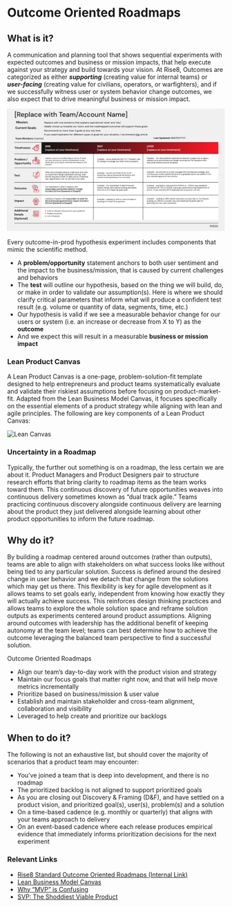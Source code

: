 # Outcome Oriented Roadmaps

## What is it?
A communication and planning tool that shows sequential experiments with expected outcomes and business or mission impacts, that help execute against your strategy and build towards your vision. At Rise8, Outcomes are categorized as either ***supporting*** (creating value for internal teams) or ***user-facing*** (creating value for civilians, operators, or warfighters), and if we successfully witness user or system behavior change outcomes, we also expect that to drive meaningful business or mission impact.

![Outcome-Oriented Roadmap](../../assets/oor.png)

Every outcome-in-prod hypothesis experiment includes components that mimic the scientific method.

* A **problem/opportunity** statement anchors to both user sentiment and the impact to the business/mission, that is caused by current challenges and behaviors
* The **test** will outline our hypothesis, based on the thing we will build, do, or make in order to validate our assumption(s). Here is where we should clarify critical parameters that inform what will produce a confident test result (e.g. volume or quantity of data, segments, time, etc.)
* Our hypothesis is valid if we see a measurable behavior change for our users or system (i.e. an increase or decrease from X to Y) as the **outcome**
* And we expect this will result in a measurable **business or mission impact**

### Lean Product Canvas

A Lean Product Canvas is a one-page, problem-solution-fit template designed to help entrepreneurs and product teams systematically evaluate and validate their riskiest assumptions before focusing on product-market-fit. Adapted from the Lean Business Model Canvas, it focuses specifically on the essential elements of a product strategy while aligning with lean and agile principles. The following are key components of a Lean Product Canvas:

![Lean Canvas](../../assets/lean-canvas.png)

### Uncertainty in a Roadmap

Typically, the further out something is on a roadmap, the less certain we are about it. Product Managers and Product Designers pair to structure research efforts that bring clarity to roadmap items as the team works toward them. This continuous discovery of future opportunities weaves into continuous delivery sometimes known as “dual track agile.” Teams practicing continuous discovery alongside continuous delivery are learning about the product they just delivered alongside learning about other product opportunities to inform the future roadmap.

## Why do it?

By building a roadmap centered around outcomes (rather than outputs), teams are able to align with stakeholders on what success looks like without being tied to any particular solution. Success is defined around the desired change in user behavior and we detach that change from the solutions which may get us there. This flexibility is key for agile development as it allows teams to set goals early, independent from knowing how exactly they will actually achieve success. This reinforces design thinking practices and allows teams to explore the whole solution space and reframe solution outputs as experiments centered around product assumptions. Aligning around outcomes with leadership has the additional benefit of keeping autonomy at the team level; teams can best determine how to achieve the outcome leveraging the balanced team perspective to find a successful solution.

Outcome Oriented Roadmaps

* Align our team’s day-to-day work with the product vision and strategy
* Maintain our focus goals that matter right now, and that will help move metrics incrementally
* Prioritize based on business/mission & user value
* Establish and maintain stakeholder and cross-team alignment, collaboration and visibility
* Leveraged to help create and prioritize our backlogs

## When to do it?

The following is not an exhaustive list, but should cover the majority of scenarios that a product team may encounter:

* You’ve joined a team that is deep into development, and there is no roadmap
* The prioritized backlog is not aligned to support prioritized goals
* As you are closing out Discovery & Framing (D\&F), and have settled on a product vision, and prioritized goal(s), user(s), problem(s) and a solution
* On a time-based cadence (e.g. monthly or quarterly) that aligns with your teams approach to delivery
* On an event-based cadence where each release produces empirical evidence that immediately informs prioritization decisions for the next experiment

### Relevant Links

* [Rise8 Standard Outcome Oriented Roadmaps (Internal Link)](https://docs.google.com/presentation/d/1jypCNSf423-zyKfJMS2zQ5_a9cZUOLtTE8xbD-7jo7A/edit#slide=id.g30b2d31cd4f_0_0)
* [Lean Business Model Canvas](https://labspractices.com/practices/lean-business-canvas/)
* [Why “MVP” is Confusing](https://tajmo.medium.com/why-mvp-is-a-contronym-40af0fcb74c0)
* [SVP: The Shoddiest Viable Product](https://blogs.vmware.com/tanzu/svp-the-shoddiest-viable-product/)
